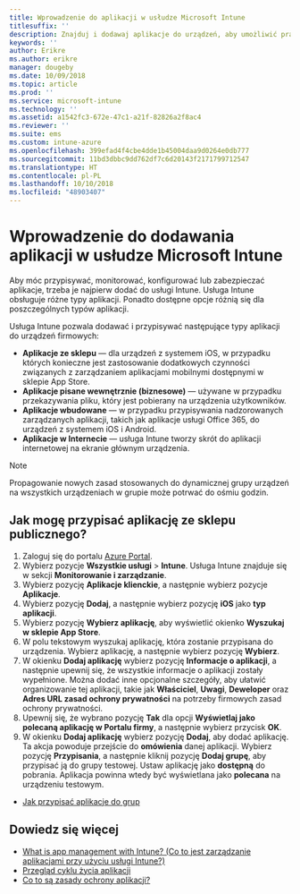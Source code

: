 ```yaml
---
title: Wprowadzenie do aplikacji w usłudze Microsoft Intune
titlesuffix: ''
description: Znajduj i dodawaj aplikacje do urządzeń, aby umożliwić pracownikom wykonywanie zadań.
keywords: ''
author: Erikre
ms.author: erikre
manager: dougeby
ms.date: 10/09/2018
ms.topic: article
ms.prod: ''
ms.service: microsoft-intune
ms.technology: ''
ms.assetid: a1542fc3-672e-47c1-a21f-82826a2f8ac4
ms.reviewer: ''
ms.suite: ems
ms.custom: intune-azure
ms.openlocfilehash: 399efad4f4cbe4dde1b45004daa9d0264e0db777
ms.sourcegitcommit: 11bd3dbbc9dd762df7c6d20143f2171799712547
ms.translationtype: HT
ms.contentlocale: pl-PL
ms.lasthandoff: 10/10/2018
ms.locfileid: "48903407"
---
```

# <a name="get-started-with-adding-apps-in-microsoft-intune"></a>Wprowadzenie do dodawania aplikacji w usłudze Microsoft Intune

Aby móc przypisywać, monitorować, konfigurować lub zabezpieczać aplikacje, trzeba je najpierw dodać do usługi Intune. Usługa Intune obsługuje różne typy aplikacji. Ponadto dostępne opcje różnią się dla poszczególnych typów aplikacji.

Usługa Intune pozwala dodawać i przypisywać następujące typy aplikacji do urządzeń firmowych:
- **Aplikacje ze sklepu** — dla urządzeń z systemem iOS, w przypadku których konieczne jest zastosowanie dodatkowych czynności związanych z zarządzaniem aplikacjami mobilnymi dostępnymi w sklepie App Store.
- **Aplikacje pisane wewnętrznie (biznesowe)** — używane w przypadku przekazywania pliku, który jest pobierany na urządzenia użytkowników.
- **Aplikacje wbudowane** — w przypadku przypisywania nadzorowanych zarządzanych aplikacji, takich jak aplikacje usługi Office 365, do urządzeń z systemem iOS i Android.
- **Aplikacje w Internecie** — usługa Intune tworzy skrót do aplikacji internetowej na ekranie głównym urządzenia.

> [!NOTE]
> Propagowanie nowych zasad stosowanych do dynamicznej grupy urządzeń na wszystkich urządzeniach w grupie może potrwać do ośmiu godzin.

## <a name="how-do-i-assign-a-public-store-app"></a>Jak mogę przypisać aplikację ze sklepu publicznego?

1. Zaloguj się do portalu [Azure Portal](https://portal.azure.com).
2. Wybierz pozycje **Wszystkie usługi** > **Intune**. Usługa Intune znajduje się w sekcji **Monitorowanie i zarządzanie**.
3. Wybierz pozycję **Aplikacje klienckie**, a następnie wybierz pozycje **Aplikacje**.
4. Wybierz pozycję **Dodaj**, a następnie wybierz pozycję **iOS** jako **typ aplikacji**.
5. Wybierz pozycję **Wybierz aplikację**, aby wyświetlić okienko **Wyszukaj w sklepie App Store**.
6. W polu tekstowym wyszukaj aplikację, która zostanie przypisana do urządzenia. Wybierz aplikację, a następnie wybierz pozycję **Wybierz**.
7. W okienku **Dodaj aplikację** wybierz pozycję **Informacje o aplikacji**, a następnie upewnij się, że wszystkie informacje o aplikacji zostały wypełnione. Można dodać inne opcjonalne szczegóły, aby ułatwić organizowanie tej aplikacji, takie jak **Właściciel**, **Uwagi**, **Deweloper** oraz **Adres URL zasad ochrony prywatności** na potrzeby firmowych zasad ochrony prywatności.
8. Upewnij się, że wybrano pozycję **Tak** dla opcji **Wyświetlaj jako polecaną aplikację w Portalu firmy**, a następnie wybierz przycisk **OK**.
9. W okienku **Dodaj aplikację** wybierz pozycję **Dodaj**, aby dodać aplikację. Ta akcja powoduje przejście do **omówienia** danej aplikacji. Wybierz pozycję **Przypisania**, a następnie kliknij pozycję **Dodaj grupę**, aby przypisać ją do grupy testowej. Ustaw aplikację jako **dostępną** do pobrania. Aplikacja powinna wtedy być wyświetlana jako **polecana** na urządzeniu testowym.


- [Jak przypisać aplikacje do grup](apps-deploy.md)

## <a name="learn-more"></a>Dowiedz się więcej

* [What is app management with Intune? (Co to jest zarządzanie aplikacjami przy użyciu usługi Intune?)](app-management.md)
* [Przegląd cyklu życia aplikacji](app-lifecycle.md)
* [Co to są zasady ochrony aplikacji?](app-protection-policy.md)
